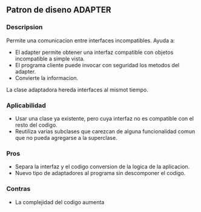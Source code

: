 ## Patron de diseno ADAPTER

### Descripsion

Permite una comunicacion entre interfaces incompatibles. Ayuda a:
- El adapter permite obtener una interfaz compatible con objetos incompatible a simple vista.
- El programa cliente puede invocar con seguridad los metodos del adapter.
- Convierte la informacion.

La clase adaptadora hereda interfaces al mismot tiempo.

### Aplicabilidad
- Usar una clase ya existente, pero cuya interfaz no es compatible con el resto del codigo.
- Reutiliza varias subclases que carezcan de alguna funcionalidad comun que no pueda agregarse a la superclase.

### Pros
- Separa la interfaz y el codigo conversion de la logica de la aplicacion.
- Nuevo tipo de adaptadores al programa sin descomponer el codigo.
### Contras
- La complejidad del codigo aumenta

